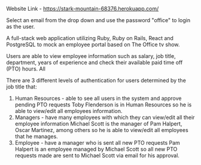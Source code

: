 Website Link - https://stark-mountain-68376.herokuapp.com/

Select an email from the drop down and use the password "office" to login as the user.

A full-stack web application utilizing Ruby, Ruby on Rails, React and PostgreSQL to mock an employee portal based on The Office tv show.

Users are able to view employee information such as salary, job title, department, years of experience and check their available paid time off (PTO) hours. All  

There are 3 different levels of authentication for users determined by the job title that:
1. Human Resources - able to see all users in the system and approve pending PTO requests
Toby Flenderson is in Human Resources so he is able to view/edit all employees information.
2. Managers - have many employees with which they can view/edit  all  their employee information
Michael Scott is the manager of Pam Halpert, Oscar Martinez, among others so he is able to view/edit all employees that he manages.
3. Employee - have a manager who is sent all new PTO requests
Pam Halpert is an employee managed by Michael Scott so all new PTO requests made are sent to Michael Scott via email for his approval.
